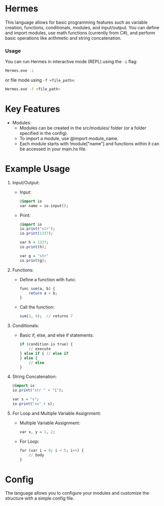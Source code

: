# Hermes
 This language allows for basic programming features such as variable creation, functions, conditionals, modules, and input/output. You can define and import modules, use math functions (currently from C#), and perform basic operations like arithmetic and string concatenation.

### Usage

 You can run Hermes in interactive mode (REPL) using the `-i` flag:
 ```sh
 Hermes.exe -i
 ```

 or file mode using `-f <file_path>`:
 ```sh
 Hermes.exe -f <file_path>
 ```

# Key Features
 - Modules:
    - Modules can be created in the src/modules/ folder (or a folder specified in the config).
    - To import a module, use @import module_name.
    - Each module starts with !module["name"] and functions within it can be accessed in your main.hs file.


# Example Usage
 1. Input/Output:
    - Input:
        ```hs
        @import io
        var name = io.input();
        ```
    - Print:
        ```hs
        @import io
        io.print("str");
        io.print(1337);

        var h = 1337;
        io.print(h);

        var g = "str"
        io.print(g);
        ```
 2. Functions:
    - Define a function with func:
        ```hs
        func sum(a, b) {
            return a + b;
        }
        ```
    - Call the function:
        ```hs
        sum(3, 4);  // returns 7
        ```
 3. Conditionals:
    - Basic if, else, and else if statements:
        ```hs
        if (condition is true) { 
            // execute 
        } else if { // else if 
        } else { 
            // else 
        }
        ```
 4. String Concatenation:
    ```hs
    @import io
    io.print("str " + "1");

    var s = "s";
    io.print("s=" + s);
    ```

 5. For Loop and Multiple Variable Assignment:
    - Multiple Variable Assignment:
        ```hs
        var x, y = 1, 2;
        ```
    - For Loop:
        ```hs
        for (var i = 0; i < 5; i++) {
            // body
        }
        ```
# Config
 The language allows you to configure your modules and customize the structure with a simple config file.
